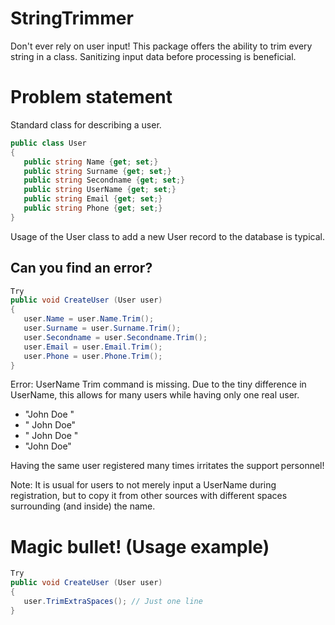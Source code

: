 # StringTrimmer
Don't ever rely on user input!
This package offers the ability to trim every string in a class.
Sanitizing input data before processing is beneficial.


# Problem statement
Standard class for describing a user.
```csharp
public class User
{
   public string Name {get; set;}
   public string Surname {get; set;}
   public string Secondname {get; set;}
   public string UserName {get; set;}
   public string Email {get; set;}
   public string Phone {get; set;}
}
```

Usage of the User class to add a new User record to the database is typical.
## Can you find an error?
```csharp
Try 
public void CreateUser (User user)
{
   user.Name = user.Name.Trim();
   user.Surname = user.Surname.Trim();
   user.Secondname = user.Secondname.Trim();
   user.Email = user.Email.Trim();
   user.Phone = user.Phone.Trim();
}
```

Error: UserName Trim command is missing.
Due to the tiny difference in UserName, this allows for many users while having only one real user.

* "John Doe "
* " John Doe"
* " John Doe "
* "John Doe"

Having the same user registered many times irritates the support personnel!

Note: It is usual for users to not merely input a UserName during registration, but to copy it from other sources with different spaces surrounding (and inside) the name.


# Magic bullet! (Usage example)
```csharp
Try 
public void CreateUser (User user)
{
   user.TrimExtraSpaces(); // Just one line
}
```

